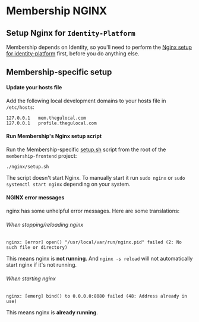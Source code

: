 # Membership NGINX

## Setup Nginx for `Identity-Platform`

Membership depends on Identity, so you'll need to perform the
[Nginx setup for identity-platform](https://github.com/guardian/identity-platform/blob/master/README.md#setup-nginx-for-local-development)
first, before you do anything else.

## Membership-specific setup

#### Update your hosts file

Add the following local development domains to your hosts file in `/etc/hosts`:

```
127.0.0.1   mem.thegulocal.com
127.0.0.1   profile.thegulocal.com
```

#### Run Membership's Nginx setup script

Run the Membership-specific [setup.sh](nginx/setup.sh) script from the root
of the `membership-frontend` project:

```
./nginx/setup.sh
```

The script doesn't start Nginx. To manually start it run `sudo nginx` or `sudo systemctl start nginx`
depending on your system.

#### NGINX error messages

nginx has some unhelpful error messages. Here are some translations:

###### When stopping/reloading nginx
```
nginx: [error] open() "/usr/local/var/run/nginx.pid" failed (2: No such file or directory)
```

This means nginx is **not running**. And `nginx -s reload` will not automatically start nginx if it's not running.

###### When starting nginx
```
nginx: [emerg] bind() to 0.0.0.0:8080 failed (48: Address already in use)
```

This means nginx is **already running**.
